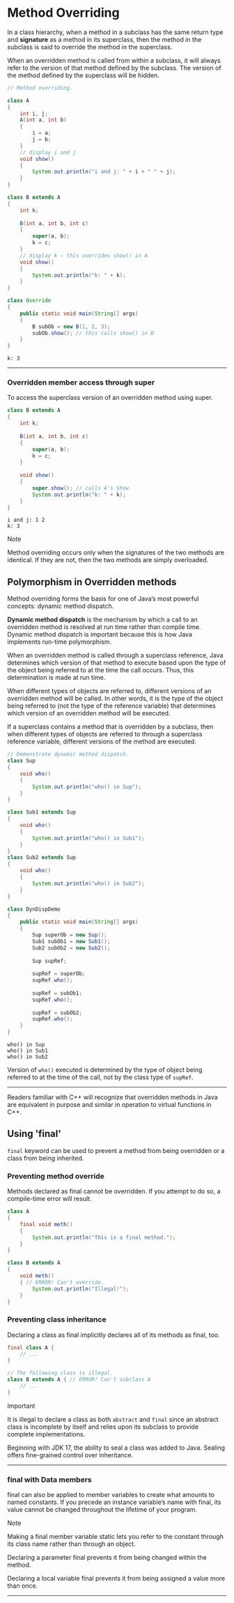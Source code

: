 
# Method Overriding

In a class hierarchy, when a method in a subclass has the same return type and **signature** as a method in its superclass, then the method in the subclass is said to override the method in the superclass. 

When an overridden method is called from within a subclass, it will always refer to the version of that method defined by the subclass. The version of the method defined by the superclass will be hidden.

```java
// Method overriding.

class A 
{
	int i, j;
	A(int a, int b) 
	{
		i = a;
		j = b;
	}
	// display i and j
	void show() 
	{
		System.out.println("i and j: " + i + " " + j);
	}
}

class B extends A 
{
	int k;
	
	B(int a, int b, int c) 
	{
		super(a, b);
		k = c;
	}
	// display k – this overrides show() in A
	void show() 
	{
		System.out.println("k: " + k);
	}
}

class Override
{
	public static void main(String[] args) 
	{
		B subOb = new B(1, 2, 3);
		subOb.show(); // this calls show() in B
	}
}
```

```
k: 3
```

___

### Overridden member access through super

To access the superclass version of an overridden method using super.

```java
class B extends A 
{
	int k;
	
	B(int a, int b, int c) 
	{
		super(a, b);
		k = c;
	}
	
	void show() 
	{
		super.show(); // calls A's Show
		System.out.println("k: " + k);
	}
}
```

```
i and j: 1 2
k: 3
```

>[!note]
>Method overriding occurs only when the signatures of the two methods are identical. If they are not, then the two methods are simply overloaded.


## Polymorphism in Overridden methods

Method overriding forms the basis for one of Java’s most powerful concepts: dynamic method dispatch. 

**Dynamic method dispatch** is the mechanism by which a call to an overridden method is resolved at run time rather than compile time. Dynamic method dispatch is important because this is how Java implements run-time polymorphism.

When an overridden method is called through a superclass reference, Java determines which version of that method to execute based upon the type of the object being referred to at the time the call occurs. Thus, this determination is made at run time. 

When different types of objects are referred to, different versions of an overridden method will be called. In other words, it is the type of the object being referred to (not the type of the reference variable) that determines which
version of an overridden method will be executed. 

If a superclass contains a method that is overridden by a subclass, then when different types of objects are referred to through a superclass reference variable, different versions of the method are executed.

```java
// Demonstrate dynamic method dispatch.
class Sup 
{
	void who() 
	{
		System.out.println("who() in Sup");
	}
}

class Sub1 extends Sup 
{
	void who() 
	{
		System.out.println("who() in Sub1");
	}
}
class Sub2 extends Sup 
{
	void who() 
	{
		System.out.println("who() in Sub2");
	}
}

class DynDispDemo 
{
	public static void main(String[] args) 
	{
		Sup superOb = new Sup();
		Sub1 subOb1 = new Sub1();
		Sub2 subOb2 = new Sub2();
		
		Sup supRef;
		
		supRef = superOb;
		supRef.who();
		
		supRef = subOb1;
		supRef.who();
		
		supRef = subOb2;
		supRef.who();
	}
}
```

```
who() in Sup
who() in Sub1
who() in Sub2
```

Version of `who()` executed is determined by the type of object being referred to at the time of the call, not by the class type of `supRef`.

___

Readers familiar with C++ will recognize that overridden methods in Java are equivalent in purpose and similar in operation to virtual functions in C++.


## Using 'final'

`final` keyword can be used to prevent a method from being overridden or a class from being inherited.

### Preventing method override

Methods declared as final cannot be overridden. If you attempt to do so, a compile-time error will result.

```java
class A 
{
	final void meth() 
	{
		System.out.println("This is a final method.");
	}
}

class B extends A 
{
	void meth() 
	{ // ERROR! Can't override.
		System.out.println("Illegal!");
	}
}
```

### Preventing class inheritance

Declaring a class as final implicitly declares all of its methods as final, too. 

```java
final class A {
	// ...
}

// The following class is illegal.
class B extends A { // ERROR! Can't subclass A
	// ...
}
```

>[!important]
>It is illegal to declare a class as both `abstract` and `final` since an abstract class is incomplete by itself and relies upon its subclass to provide complete implementations.

Beginning with JDK 17, the ability to seal a class was added to Java. Sealing offers fine-grained control over inheritance.

____

### final with Data members

final can also be applied to member variables to create what amounts to named constants. If you precede an instance variable’s name with final, its value cannot be changed throughout the lifetime of your program.

>[!note]
>Making a final member variable static lets you refer to the constant through its class name rather than through an object.

Declaring a parameter final prevents it from being changed within the method. 

Declaring a local variable final prevents it from being assigned a value more than once.

___

